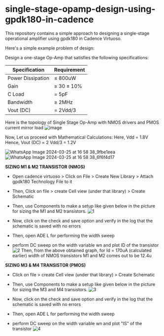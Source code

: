 # single-stage-opamp-design-using-gpdk180-in-cadence
This repository contains a simple approach to designing a single-stage operational amplifier using gpdk180 in Cadence Virtuoso.

Here's a simple example problem of design:

Design a one-stage Op-Amp that satisfies the following specifications:

| Specification       | Requirement       |
|---------------------|-------------------|
| Power Dissipation   | ≤ 800uW           |
| Gain                | ≥ 30 ± 10%        |
| C Load              | = 5pF             |
| Bandwidth           | ≥ 2MHz            |
| Vout (DC)           | = 2Vdd/3          |

Here is the topology of Single Stage Op-Amp with NMOS drivers and PMOS current mirror load
![image](https://github.com/afzalamu/single-stage-opamp-design-using-gpdk180-in-cadence/assets/124300839/2febc7dc-c7f0-480e-b052-9e6097d50e55)

Now, Let us proceed with Mathematical Calculations:
Here, Vdd = 1.8V
Hence, Vout (DC) = 2 Vdd/3 = 1.2V

![WhatsApp Image 2024-03-25 at 16 58 38_9fbe1eea](https://github.com/afzalamu/single-stage-opamp-design-using-gpdk180-in-cadence/assets/124300839/46a1d395-e13e-4263-9f80-251bf7409bf6)
![WhatsApp Image 2024-03-25 at 16 58 38_6f6f4d17](https://github.com/afzalamu/single-stage-opamp-design-using-gpdk180-in-cadence/assets/124300839/f51f5139-a2fb-4603-880b-93fba9e1a496)

**SIZING M1 & M2 TRANSISTOR (NMOS)**
- Open cadence virtuoso > Click on File > Create New Library > Attach gpdk180 Technology File to it
- Then, Click on file > create Cell view (under that library) > Create Schematic
- Then, use Components to make a setup like given below in the picture for sizing the M1 and M2 transistors.
![1](https://github.com/afzalamu/single-stage-opamp-design-using-gpdk180-in-cadence/assets/124300839/e22d354c-5ca0-49a7-b360-88f88d54d629)

- Now, click on the check and save option and verify in the log that the schematic is saved with no errors
- Then, open ADE L for performing the width sweep
- perform DC sweep on the width variable wn and plot ID of the transistor
![2](https://github.com/afzalamu/single-stage-opamp-design-using-gpdk180-in-cadence/assets/124300839/a3b1e59b-cc73-479c-b186-80e822884cde)
Then, from the above obtained graph, for Id = 170uA (calculated earlier) width of NMOS transistors M1 and M2 comes out to be 12.4u

**SIZING M3 & M4 TRANSISTOR (PMOS)**
- Click on file > create Cell view (under that library) > Create Schematic
- Then, use Components to make a setup like given below in the picture for sizing the M3 and M4 transistors.
![3](https://github.com/afzalamu/single-stage-opamp-design-using-gpdk180-in-cadence/assets/124300839/3726778d-54c9-4611-996b-01398bd4aa49)

- Now, click on the check and save option and verify in the log that the schematic is saved with no errors
- Then, open ADE L for performing the width sweep
- perform DC sweep on the width variable wn and plot "IS" of the transistor
![4](https://github.com/afzalamu/single-stage-opamp-design-using-gpdk180-in-cadence/assets/124300839/20286eff-6acb-4db5-a152-ddb9ac065ea0)











